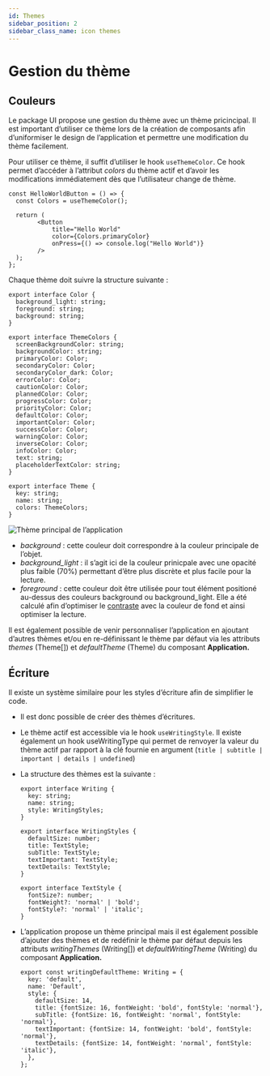 ```yaml
---
id: Themes
sidebar_position: 2
sidebar_class_name: icon themes
---
```


# Gestion du thème

## Couleurs 

Le package UI propose une gestion du thème avec un thème pricincipal. Il est important d’utiliser ce thème lors de la création de composants afin d’uniformiser le design de l’application et permettre une modification du thème facilement.

Pour utiliser ce thème, il suffit d’utiliser le hook `useThemeColor`. Ce hook permet d’accéder à l’attribut *colors* du thème actif et d’avoir les modifications immédiatement dès que l’utilisateur change de thème.

```tsx
const HelloWorldButton = () => {
  const Colors = useThemeColor();

  return (
		<Button 
			title="Hello World" 
			color={Colors.primaryColor}
			onPress={() => console.log("Hello World")}
		/>
  );
};
```

Chaque thème doit suivre la structure suivante :

```tsx
export interface Color {
  background_light: string;
  foreground: string;
  background: string;
}

export interface ThemeColors {
  screenBackgroundColor: string;
  backgroundColor: string;
  primaryColor: Color;
  secondaryColor: Color;
  secondaryColor_dark: Color;
  errorColor: Color;
  cautionColor: Color;
  plannedColor: Color;
  progressColor: Color;
  priorityColor: Color;
  defaultColor: Color;
  importantColor: Color;
  successColor: Color;
  warningColor: Color;
  inverseColor: Color;
  infoColor: Color;
  text: string;
  placeholderTextColor: string;
}

export interface Theme {
  key: string;
  name: string;
  colors: ThemeColors;
}
```

![Thème principal de l’application](/img/fr/Thme_principal.png)


- *background* : cette couleur doit correspondre à la couleur principale de l’objet.
- *background_light* : il s’agit ici de la couleur prinicpale avec une opacité plus faible (70%) permettant d’être plus discrète et plus facile pour la lecture.
- *foreground* : cette couleur doit être utilisée pour tout élément positioné au-dessus des couleurs background ou background_light. Elle a été calculé afin d’optimiser le [contraste](https://coolors.co/contrast-checker/112a46-acc8e5) avec la couleur de fond et ainsi optimiser la lecture.

Il est également possible de venir personnaliser l’application en ajoutant d’autres thèmes et/ou en re-définissant le thème par défaut via les attributs *themes* (Theme[]) et *defaultTheme* (Theme) du composant **Application.**

##  Écriture 

Il existe un système similaire pour les styles d’écriture afin de simplifier le code.

- Il est donc possible de créer des thèmes d’écritures.
- Le thème actif est accessible via le hook `useWritingStyle`. Il existe également un hook useWritingType qui permet de renvoyer la valeur du thème actif par rapport à la clé fournie en argument (`title | subtitle | important | details | undefined`)
- La structure des thèmes est la suivante :

    ```tsx
    export interface Writing {
      key: string;
      name: string;
      style: WritingStyles;
    }
    
    export interface WritingStyles {
      defaultSize: number;
      title: TextStyle;
      subTitle: TextStyle;
      textImportant: TextStyle;
      textDetails: TextStyle;
    }
    
    export interface TextStyle {
      fontSize?: number;
      fontWeight?: 'normal' | 'bold';
      fontStyle?: 'normal' | 'italic';
    }
    ```

- L’application propose un thème principal mais il est également possible d’ajouter des thèmes et de redéfinir le thème par défaut depuis les attributs *writingThemes* (Writing[]) et *defaultWritingTheme* (Writing) du composant **Application.**

    ```tsx
    export const writingDefaultTheme: Writing = {
      key: 'default',
      name: 'Default',
      style: {
        defaultSize: 14,
        title: {fontSize: 16, fontWeight: 'bold', fontStyle: 'normal'},
        subTitle: {fontSize: 16, fontWeight: 'normal', fontStyle: 'normal'},
        textImportant: {fontSize: 14, fontWeight: 'bold', fontStyle: 'normal'},
        textDetails: {fontSize: 14, fontWeight: 'normal', fontStyle: 'italic'},
      },
    };
    ```

